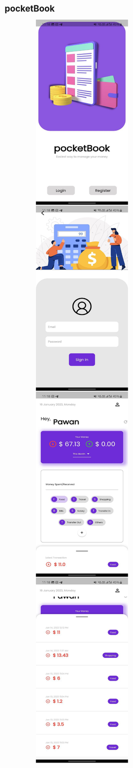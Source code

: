 # pocketBook

<p align="center">
<img src = "https://github.com/PawanPatil19/pocketBook/blob/main/landing_page.jpg?raw=true" height = "600" width = "300">
<img src = "https://github.com/PawanPatil19/pocketBook/blob/main/login_page.jpg?raw=true" height = "600" width = "300">
<img src = "https://github.com/PawanPatil19/pocketBook/blob/main/home1.jpg?raw=true" height = "600" width = "300">
<img src = "https://github.com/PawanPatil19/pocketBook/blob/main/home2.jpg?raw=true" height = "600" width = "300">
 </p>
<!-- ![alt text](https://github.com/PawanPatil19/pocketBook/blob/main/welcome_page.jpg?raw=true) -->

<!-- ![alt text](https://github.com/PawanPatil19/pocketBook/blob/main/login_page.jpg?raw=true) -->

<!-- ![alt text](https://github.com/PawanPatil19/pocketBook/blob/main/home1_page.jpg?raw=true) -->

<!-- ![alt text](https://github.com/PawanPatil19/pocketBook/blob/main/home2_page.jpg?raw=true)
 -->
